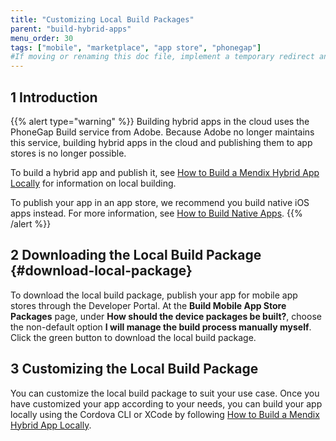 ```yaml
---
title: "Customizing Local Build Packages"
parent: "build-hybrid-apps"
menu_order: 30
tags: ["mobile", "marketplace", "app store", "phonegap"]
#If moving or renaming this doc file, implement a temporary redirect and let the respective team know they should update the URL in the product. See Mapping to Products for more details.
---
```


## 1 Introduction

{{% alert type="warning" %}}
Building hybrid apps in the cloud uses the PhoneGap Build service from Adobe. Because Adobe no longer maintains this service, building hybrid apps in the cloud and publishing them to app stores is no longer possible.

To build a hybrid app and publish it, see [How to Build a Mendix Hybrid App Locally](/howto8/mobile/build-hybrid-locally) for information on local building.

To publish your app in an app store, we recommend you build native iOS apps instead. For more information, see [How to Build Native Apps](/howto/mobile/build-native-apps).
{{% /alert %}}

## 2 Downloading the Local Build Package {#download-local-package}

To download the local build  package, publish your app for mobile app stores through the Developer Portal. At the **Build Mobile App Store Packages** page, under **How should the device packages be built?**, choose the non-default option **I will manage the build process manually myself**. Click the green button to download the local build package. 

## 3 Customizing the Local Build Package

You can customize the local build package to suit your use case. Once you have customized your app according to your needs, you can build your app locally using the Cordova CLI or XCode by following [How to Build a Mendix Hybrid App Locally](/howto8/mobile/build-hybrid-locally).